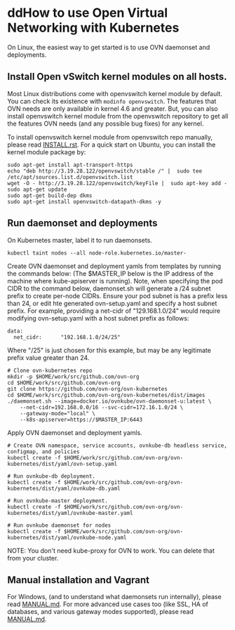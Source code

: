 # ddHow to use Open Virtual Networking with Kubernetes

On Linux, the easiest way to get started is to use OVN daemonset and deployments.

## Install Open vSwitch kernel modules on all hosts.

Most Linux distributions come with openvswitch kernel module by default.  You
can check its existence with `modinfo openvswitch`.  The features that OVN
needs are only available in kernel 4.6 and greater. But, you can also install
openvswitch kernel module from the openvswitch repository to get all the
features OVN needs (and any possible bug fixes) for any kernel.

To install openvswitch kernel module from openvswitch repo manually, please
read [INSTALL.rst].  For a quick start on Ubuntu,  you can install
the kernel module package by:

```
sudo apt-get install apt-transport-https
echo "deb http://3.19.28.122/openvswitch/stable /" |  sudo tee /etc/apt/sources.list.d/openvswitch.list
wget -O - http://3.19.28.122/openvswitch/keyFile |  sudo apt-key add -
sudo apt-get update
sudo apt-get build-dep dkms
sudo apt-get install openvswitch-datapath-dkms -y
```

## Run daemonset and deployments

On Kubernetes master, label it to run daemonsets.

```
kubectl taint nodes --all node-role.kubernetes.io/master-
```

Create OVN daemonset and deployment yamls from templates by running the commands below:
(The $MASTER_IP below is the IP address of the machine where kube-apiserver is
running). Note, when specifying the pod CIDR to the command below, daemonset.sh will
generate a /24 subnet prefix to create per-node CIDRs. Ensure your pod subnet is has a
prefix less than 24, or edit hte  generated ovn-setup.yaml and specify a host subnet
prefix. For example, providing a net-cidr of "129.168.1.0/24" would require modifying
ovn-setup.yaml with a host subnet prefix as follows:

```
data:
  net_cidr:      "192.168.1.0/24/25"
```

Where "/25" is just chosen for this example, but may be any legitimate prefix value greater
than 24.

```
# Clone ovn-kubernetes repo
mkdir -p $HOME/work/src/github.com/ovn-org
cd $HOME/work/src/github.com/ovn-org
git clone https://github.com/ovn-org/ovn-kubernetes
cd $HOME/work/src/github.com/ovn-org/ovn-kubernetes/dist/images
./daemonset.sh --image=docker.io/ovnkube/ovn-daemonset-u:latest \
    --net-cidr=192.168.0.0/16 --svc-cidr=172.16.1.0/24 \
    --gateway-mode="local" \
    --k8s-apiserver=https://$MASTER_IP:6443
```

Apply OVN daemonset and deployment yamls.

```
# Create OVN namespace, service accounts, ovnkube-db headless service, configmap, and policies
kubectl create -f $HOME/work/src/github.com/ovn-org/ovn-kubernetes/dist/yaml/ovn-setup.yaml

# Run ovnkube-db deployment.
kubectl create -f $HOME/work/src/github.com/ovn-org/ovn-kubernetes/dist/yaml/ovnkube-db.yaml

# Run ovnkube-master deployment.
kubectl create -f $HOME/work/src/github.com/ovn-org/ovn-kubernetes/dist/yaml/ovnkube-master.yaml

# Run ovnkube daemonset for nodes
kubectl create -f $HOME/work/src/github.com/ovn-org/ovn-kubernetes/dist/yaml/ovnkube-node.yaml
```

NOTE: You don't need kube-proxy for OVN to work. You can delete that from your
cluster.

## Manual installation and Vagrant

For Windows, (and to understand what daemonsets run internally), please read
[MANUAL.md].  For more advanced use cases too (like SSL, HA of databases, and various
gateway modes supported), please read [MANUAL.md].

[INSTALL.rst]: http://docs.openvswitch.org/en/latest/intro/install
[MANUAL.md]: README_MANUAL.md
